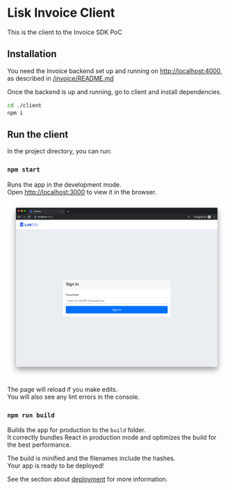 # Lisk Invoice Client
This is the client to the Invoice SDK PoC

## Installation
You need the Invoice backend set up and running on [http://localhost:4000](http://localhost:4000), as described in [/invoice/README.md](https://github.com/LiskHQ/lisk-sdk-examples/blob/development/invoice/README.md)

Once the backend is up and running, go to client and install dependencies.

```sh
cd ./client
npm i 
```

## Run the client

In the project directory, you can run:

### `npm start`

Runs the app in the development mode.<br>
Open [http://localhost:3000](http://localhost:3000) to view it in the browser.

![Login page screenshot](./login-page-screenshot.png)

The page will reload if you make edits.<br>
You will also see any lint errors in the console.

### `npm run build`

Builds the app for production to the `build` folder.<br>
It correctly bundles React in production mode and optimizes the build for the best performance.

The build is minified and the filenames include the hashes.<br>
Your app is ready to be deployed!

See the section about [deployment](https://facebook.github.io/create-react-app/docs/deployment) for more information.

